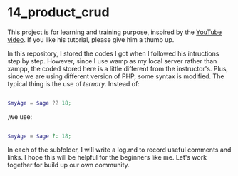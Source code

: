 # 14_product_crud

This project is for learning and training purpose, inspired by the [YouTube video](https://www.youtube.com/watch?v=2eebptXfEvw). If you like his tutorial, please give him a thumb up.

In this repository, I stored the codes I got when I followed his intructions step by step. However, since I use wamp as my local server rather than xampp, the coded stored here is a little different from the instructor's. Plus, since we are using different version of PHP, some syntax is modified. The typical thing is the use of *ternary*. Instead of:

```php

$myAge = $age ?? 18;

```

,we use:

```php

$myAge = $age ?: 18;

```

In each of the subfolder, I will write a log.md to record useful comments and links. I hope this will be helpful for the beginners like me. Let's work together for build up our own community.
